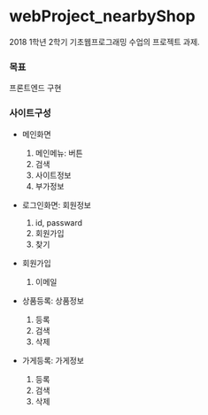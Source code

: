# webProject_nearbyShop

2018 1학년 2학기 기초웹프로그래밍 수업의 프로젝트 과제.



### 목표
프론트엔드 구현



### 사이트구성
* 메인화면
  1. 메인메뉴: 버튼
  2. 검색
  3. 사이트정보
  4. 부가정보

* 로그인화면: 회원정보
  1. id, passward
  2. 회원가입
  3. 찾기
  
* 회원가입
  1. 이메일
  
* 상품등록: 상품정보
  1. 등록
  2. 검색
  3. 삭제
  
* 가게등록: 가게정보
  1. 등록
  2. 검색
  3. 삭제


